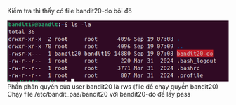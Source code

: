 Kiểm tra thì thấy có file bandit20-do bôi đỏ

![alt text](writeup/anh/24.png)
Phần phân quyền của user bandit20 là rws (file để chạy quyền bandit20)
Chạy file /etc/bandit_pas/bandit20 với bandit20-do để lấy pass